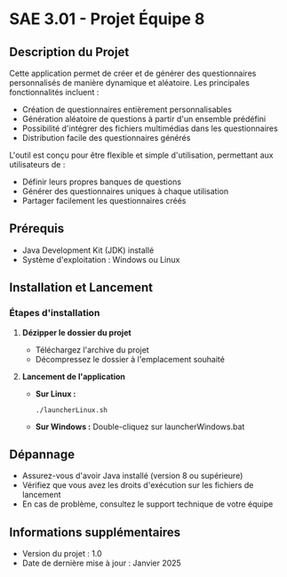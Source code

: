 # SAE 3.01 - Projet Équipe 8

## Description du Projet

Cette application permet de créer et de générer des questionnaires personnalisés de manière dynamique et aléatoire. Les principales fonctionnalités incluent :

- Création de questionnaires entièrement personnalisables
- Génération aléatoire de questions à partir d'un ensemble prédéfini
- Possibilité d'intégrer des fichiers multimédias dans les questionnaires
- Distribution facile des questionnaires générés

L'outil est conçu pour être flexible et simple d'utilisation, permettant aux utilisateurs de :
- Définir leurs propres banques de questions
- Générer des questionnaires uniques à chaque utilisation
- Partager facilement les questionnaires créés

## Prérequis
- Java Development Kit (JDK) installé
- Système d'exploitation : Windows ou Linux

## Installation et Lancement

### Étapes d'installation

1. **Dézipper le dossier du projet**
   - Téléchargez l'archive du projet
   - Décompressez le dossier à l'emplacement souhaité

2. **Lancement de l'application**
   - **Sur Linux :** 
     ```
     ./launcherLinux.sh
     ```
   - **Sur Windows :** 
     Double-cliquez sur launcherWindows.bat

## Dépannage

- Assurez-vous d'avoir Java installé (version 8 ou supérieure)
- Vérifiez que vous avez les droits d'exécution sur les fichiers de lancement
- En cas de problème, consultez le support technique de votre équipe

## Informations supplémentaires

- Version du projet : 1.0
- Date de dernière mise à jour : Janvier 2025
